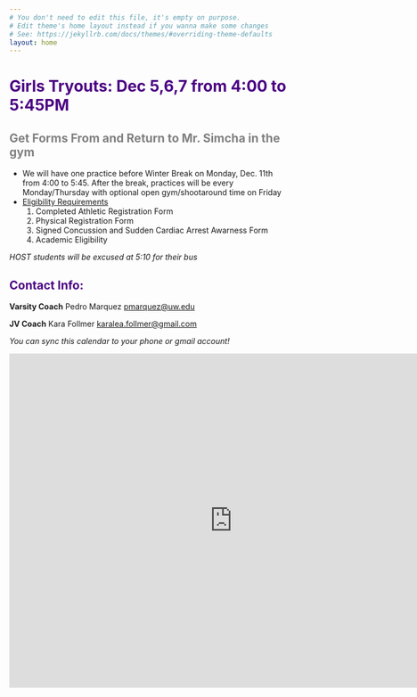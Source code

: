 ```yaml
---
# You don't need to edit this file, it's empty on purpose.
# Edit theme's home layout instead if you wanna make some changes
# See: https://jekyllrb.com/docs/themes/#overriding-theme-defaults
layout: home
---
```


# <span style ="color:indigo">**Girls Tryouts: Dec 5,6,7 from 4:00 to 5:45PM**</span>
## <span style ="color:gray">**Get Forms From and Return to Mr. Simcha in the gym**</span>

* We will have one practice before Winter Break on Monday, Dec. 11th from 4:00 to 5:45. After the break, practices will be every Monday/Thursday with optional open gym/shootaround time on Friday
* [Eligibility Requirements](https://washingtonms.seattleschools.org/student_activities/athletics)
    1. Completed Athletic Registration Form
    2. Physical Registration Form
    3. Signed Concussion and Sudden Cardiac Arrest Awarness Form
    4. Academic Eligibility
    
_HOST students will be excused at 5:10 for their bus_

## <span style="color:indigo">Contact Info:</span>

**Varsity Coach** Pedro Marquez [pmarquez@uw.edu](mailto:pmarquez@uw.edu)

**JV Coach** Kara Follmer [karalea.follmer@gmail.com](mailto:karalea.follmer@gmail.com)    

*You can sync this calendar to your phone or gmail account!*

<iframe src="https://calendar.google.com/calendar/embed?src=creebg32ivhjuq38ij0t10c1h4%40group.calendar.google.com&ctz=America/Los_Angeles" style="border: 0" width="800" height="600" frameborder="0" scrolling="no"></iframe>

<script>
  (function(i,s,o,g,r,a,m){i['GoogleAnalyticsObject']=r;i[r]=i[r]||function(){
  (i[r].q=i[r].q||[]).push(arguments)},i[r].l=1*new Date();a=s.createElement(o),
  m=s.getElementsByTagName(o)[0];a.async=1;a.src=g;m.parentNode.insertBefore(a,m)
  })(window,document,'script','//www.google-analytics.com/analytics.js','ga');

  ga('create', 'UA-109236415-1', 'auto');
  ga('send', 'pageview');
</script>
